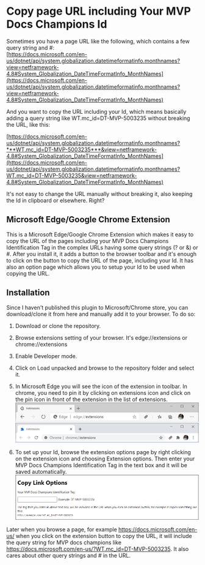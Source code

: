 # Copy page URL including Your MVP Docs Champions Id

Sometimes you have a page URL like the following, which contains a few query string and #:  
[https://docs.microsoft.com/en-us/dotnet/api/system.globalization.datetimeformatinfo.monthnames?view=netframework-4.8#System_Globalization_DateTimeFormatInfo_MonthNames](https://docs.microsoft.com/en-us/dotnet/api/system.globalization.datetimeformatinfo.monthnames?view=netframework-4.8#System_Globalization_DateTimeFormatInfo_MonthNames)

And you want to copy the URL including your Id, which means basically adding a query string like WT.mc_id=DT-MVP-5003235 without breaking the URL, like this:   

[https://docs.microsoft.com/en-us/dotnet/api/system.globalization.datetimeformatinfo.monthnames?***WT.mc_id=DT-MVP-5003235***&view=netframework-4.8#System_Globalization_DateTimeFormatInfo_MonthNames](https://docs.microsoft.com/en-us/dotnet/api/system.globalization.datetimeformatinfo.monthnames?WT.mc_id=DT-MVP-5003235&view=netframework-4.8#System_Globalization_DateTimeFormatInfo_MonthNames)

It's not easy to change the URL manually without breaking it, also keeping the Id in clipboard or elsewhere. Right?  

## Microsoft Edge/Google Chrome Extension

This is a Microsoft Edge/Google Chrome Extension which makes it easy to copy the URL of the pages including your MVP Docs Champions Identification Tag in the complex URLs having some query strings (? or &) or #. 
After you install it, it adds a button to the browser toolbar and it's enough to click on the button to copy the URL of the page, including your Id. It has also an option page which allows you to setup your Id to be used when copying the URL.

## Installation
Since I haven't published this plugin to Microsoft/Chrome store, you can download/clone it from here and manually add it to your browser. To do so:

1. Download or clone the repository.
2. Browse extensions setting of your browser. It's edge://extensions or chrome://extensions
3. Enable Developer mode.
4. Click on Load unpacked and browse to the repository folder and select it.
5. In Microsoft Edge you will see the icon of the extension in toolbar. In chrome, you need to pin it by clicking on extensions icon and click on the pin icon in front of the extension in the list of extensions.
 ![edge.png](edge.png)
 ![chrome.png](chrome.png)

6. To set up your Id, browse the extension options page by right clicking on the extension icon and choosing Extension options. Then enter your MVP Docs Champions Identification Tag in the text box and it will be saved automatically.
  ![options.png](options.png)
 

Later when you browse a page, for example https://docs.microsoft.com/en-us/ when you click on the extension button to copy the URL, it will include the query string for MVP docs champions like https://docs.microsoft.com/en-us/?WT.mc_id=DT-MVP-5003235. It also cares about other query strings and # in the URL.
